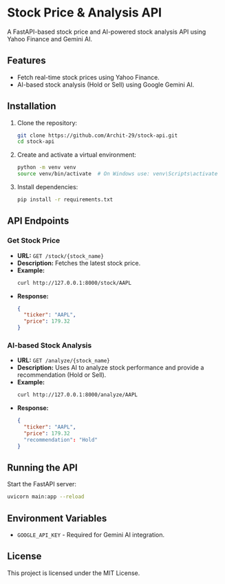 # Stock Price & Analysis API

A FastAPI-based stock price and AI-powered stock analysis API using Yahoo Finance and Gemini AI.

## Features
- Fetch real-time stock prices using Yahoo Finance.
- AI-based stock analysis (Hold or Sell) using Google Gemini AI.

## Installation

1. Clone the repository:
   ```sh
   git clone https://github.com/Archit-29/stock-api.git
   cd stock-api
   ```

2. Create and activate a virtual environment:
   ```sh
   python -m venv venv
   source venv/bin/activate  # On Windows use: venv\Scripts\activate
   ```

3. Install dependencies:
   ```sh
   pip install -r requirements.txt
   ```

## API Endpoints

### Get Stock Price
- **URL:** `GET /stock/{stock_name}`
- **Description:** Fetches the latest stock price.
- **Example:**
  ```sh
  curl http://127.0.0.1:8000/stock/AAPL
  ```
- **Response:**
  ```json
  {
    "ticker": "AAPL",
    "price": 179.32
  }
  ```

### AI-based Stock Analysis
- **URL:** `GET /analyze/{stock_name}`
- **Description:** Uses AI to analyze stock performance and provide a recommendation (Hold or Sell).
- **Example:**
  ```sh
  curl http://127.0.0.1:8000/analyze/AAPL
  ```
- **Response:**
  ```json
  {
    "ticker": "AAPL",
    "price": 179.32
    "recommendation": "Hold"
  }
  ```

## Running the API
Start the FastAPI server:
```sh
uvicorn main:app --reload
```

## Environment Variables
- `GOOGLE_API_KEY` - Required for Gemini AI integration.

## License
This project is licensed under the MIT License.
